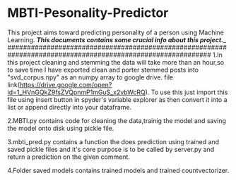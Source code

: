 # MBTI-Pesonality-Predictor
This project aims toward predicting personality of a person using Machine Learning.
_____________________This documents contains some crucial info about this project.______________________
############################################################################################################
1.In this project cleaning and stemming the data will take more than an hour,so to save time I have exported clean and porter stemmed posts into "svd_corpus.npy" as an numpy array to google drive. file link(https://drive.google.com/open?id=1_HVnGQkZ9fsZVQpnmP1mGuS_x2vbWcRQ).
To use this just import this file using insert button in spyder's variable explorer as then convert it into a list or append directly into your dataframe.

2.MBTI.py contains code for cleaning the data,trainig the model and saving the model onto disk using pickle file.

3.mbti_pred.py contains a function the does prediction using trained and saved pickle files and it's core purpose is to be called by server.py and return a prediction on the given comment.

4.Folder saved models contains trained models and trained countvectorizer.
